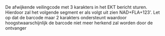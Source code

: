 De afwijkende veilingcode met 3 karakters in het EKT bericht sturen. Hierdoor zal het volgende segment er als volgt uit zien NAD+FLA+123'. Let op dat de barcode maar 2 karakters ondersteunt waardoor hoogstwaarschijnlijk de barcode niet meer herkend zal worden door de ontvanger